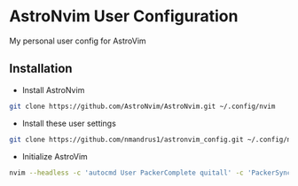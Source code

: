 # AstroNvim User Configuration

My personal user config for AstroVim

## Installation

- Install AstroNvim

```sh
git clone https://github.com/AstroNvim/AstroNvim.git ~/.config/nvim
```

- Install these user settings

```sh
git clone https://github.com/nmandrus1/astronvim_config.git ~/.config/nvim/lua/user
```

- Initialize AstroVim

```sh
nvim --headless -c 'autocmd User PackerComplete quitall' -c 'PackerSync'
```
